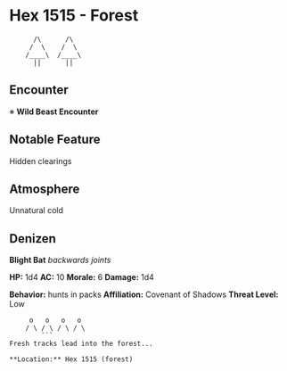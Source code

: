 # Hex 1515 - Forest
```
      /\      /\
     /  \    /  \
    /____\  /____\
      ||      ||
```

## Encounter

※ **Wild Beast Encounter**

## Notable Feature

Hidden clearings

## Atmosphere

Unnatural cold

## Denizen

**Blight Bat**
*backwards joints*

**HP:** 1d4 **AC:** 10 **Morale:** 6
**Damage:** 1d4

**Behavior:** hunts in packs
**Affiliation:** Covenant of Shadows
**Threat Level:** Low

```
     o   o   o   o
    / \ / \ / \ / \
        ```
Fresh tracks lead into the forest...

**Location:** Hex 1515 (forest)
